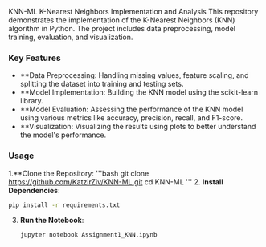 KNN-ML
K-Nearest Neighbors Implementation and Analysis
This repository demonstrates the implementation of the K-Nearest Neighbors (KNN) algorithm in Python. The project includes data preprocessing, model training, evaluation, and visualization.

### Key Features
- **Data Preprocessing: Handling missing values, feature scaling, and splitting the dataset into training and testing sets.
- **Model Implementation: Building the KNN model using the scikit-learn library.
- **Model Evaluation: Assessing the performance of the KNN model using various metrics like accuracy, precision, recall, and F1-score.
- **Visualization: Visualizing the results using plots to better understand the model's performance.

 ### Usage
 1.**Clone the Repository:
 '''bash
 git clone https://github.com/KatzirZiv/KNN-ML.git
cd KNN-ML
'''
2. **Install Dependencies**:
   ```bash
   pip install -r requirements.txt
   ```

3. **Run the Notebook**:
   ```bash
   jupyter notebook Assignment1_KNN.ipynb
   ```
 
